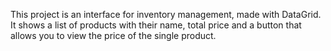 This project is an interface for inventory management, made with DataGrid.
It shows a list of products with their name, total price and a button that allows you to view the price of the single product.
